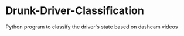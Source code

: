 # Drunk-Driver-Classification
Python program to classify the driver's state based on dashcam videos
